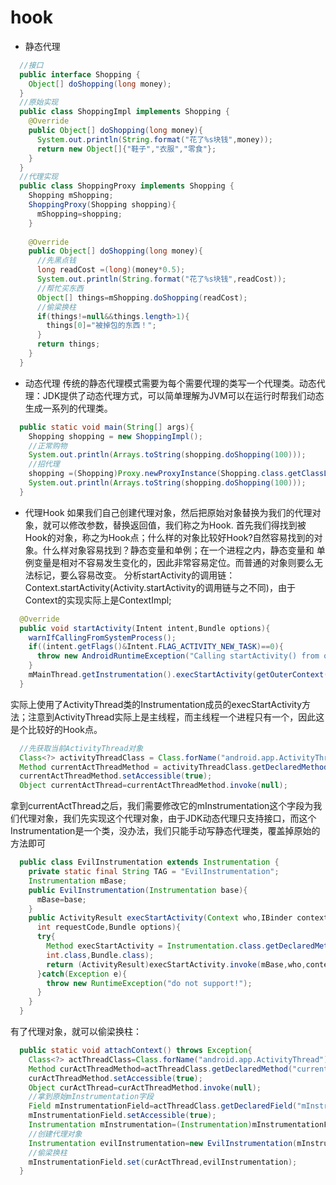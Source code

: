 # hook
* 静态代理  
```java
  //接口
  public interface Shopping {
    Object[] doShopping(long money);
  }
  //原始实现
  public class ShoppingImpl implements Shopping {
    @Override
    public Object[] doShopping(long money){
      System.out.println(String.format("花了%s块钱",money));
      return new Object[]{"鞋子","衣服","零食"};
    }
  }
  //代理实现
  public class ShoppingProxy implements Shopping {
    Shopping mShopping;
    ShoppingProxy(Shopping shopping){
      mShopping=shopping;
    }
    
    @Override
    public Object[] doShopping(long money){
      //先黑点钱
      long readCost =(long)(money*0.5);
      System.out.println(String.format("花了%s块钱",readCost));
      //帮忙买东西
      Object[] things=mShopping.doShopping(readCost);
      //偷梁换柱
      if(things!=null&&things.length>1){
        things[0]="被掉包的东西！";
      }
      return things;
    }
  }
```
* 动态代理
传统的静态代理模式需要为每个需要代理的类写一个代理类。动态代理：JDK提供了动态代理方式，可以简单理解为JVM可以在运行时帮我们动态生成一系列的代理类。
```java
  public static void main(String[] args){
    Shopping shopping = new ShoppingImpl();
    //正常购物
    System.out.println(Arrays.toString(shopping.doShopping(100)));
    //招代理
    shopping =(Shopping)Proxy.newProxyInstance(Shopping.class.getClassLoader(),shopping.getClass().getInterfaces(),new ShoppingHandler(shopping));
    System.out.println(Arrays.toString(shopping.doShopping(100)));
  }
```
* 代理Hook
如果我们自己创建代理对象，然后把原始对象替换为我们的代理对象，就可以修改参数，替换返回值，我们称之为Hook.
首先我们得找到被Hook的对象，称之为Hook点；什么样的对象比较好Hook?自然容易找到的对象。什么样对象容易找到？静态变量和单例；在一个进程之内，静态变量和
单例变量是相对不容易发生变化的，因此非常容易定位。而普通的对象则要么无法标记，要么容易改变。
分析startActivity的调用链：Context.startActivity(Activity.startActivity的调用链与之不同)，由于Context的实现实际上是ContextImpl;
```java
  @Override
  public void startActivity(Intent intent,Bundle options){
    warnIfCallingFromSystemProcess();
    if((intent.getFlags()&Intent.FLAG_ACTIVITY_NEW_TASK)==0){
      throw new AndroidRuntimeException("Calling startActivity() from outside of an Activity.context requires the FLAG_ACTIVITY_NEW_TASK flag.Is this really what you want?");
    }
    mMainThread.getInstrumentation().execStartActivity(getOuterContext(),mMainThread.getApplicationThread(),null,(Activity)null,intent,-1,options);
  }
```
实际上使用了ActivityThread类的Instrumentation成员的execStartActivity方法；注意到ActivityThread实际上是主线程，而主线程一个进程只有一个，因此这是个比较好的Hook点。
```java
  //先获取当前ActivityThread对象
  Class<?> activityThreadClass = Class.forName("android.app.ActivityThread");
  Method currentActThreadMethod = activityThreadClass.getDeclaredMethod("currentActivityThread");
  currentActThreadMethod.setAccessible(true);
  Object currentActThread=currentActThreadMethod.invoke(null);
```
拿到currentActThread之后，我们需要修改它的mInstrumentation这个字段为我们代理对象，我们先实现这个代理对象，由于JDK动态代理只支持接口，而这个
Instrumentation是一个类，没办法，我们只能手动写静态代理类，覆盖掉原始的方法即可
```java
  public class EvilInstrumentation extends Instrumentation {
    private static final String TAG = "EvilInstrumentation";
    Instrumentation mBase;
    public EvilInstrumentation(Instrumentation base){
      mBase=base;
    }
    public ActivityResult execStartActivity(Context who,IBinder contextThread,IBinder token,Activity target,Intent intent,
      int requestCode,Bundle options){
      try{
        Method execStartActivity = Instrumentation.class.getDeclaredMethod("execStartActivity",Context.class,IBinder.class,IBinder.class,Activity.class,Intent.class,
        int.class,Bundle.class);
        return (ActivityResult)execStartActivity.invoke(mBase,who,contextThread,token,target,intent,requestCode,options);
      }catch(Exception e){
        throw new RuntimeException("do not support!");
      }
    }
  }
```
有了代理对象，就可以偷梁换柱：
```java
  public static void attachContext() throws Exception{
    Class<?> actThreadClass=Class.forName("android.app.ActivityThread");
    Method curActThreadMethod=actThreadClass.getDeclaredMethod("currentActivityThread");
    curActThreadMethod.setAccessible(true);
    Object curActThread=curActThreadMethod.invoke(null);
    //拿到原始mInstrumentation字段
    Field mInstrumentationField=actThreadClass.getDeclaredField("mInstrumentation");
    mInstrumentationField.setAccessible(true);
    Instrumentation mInstrumentation=(Instrumentation)mInstrumentationField.get(curActThread);
    //创建代理对象
    Instrumentation evilInstrumentation=new EvilInstrumentation(mInstrumentation);
    //偷梁换柱
    mInstrumentationField.set(curActThread,evilInstrumentation);
  }
```






